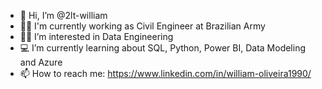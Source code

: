 - 👋 Hi, I’m @2lt-william
- 👷‍♂️ I'm currently working as Civil Engineer at Brazilian Army
- 👨‍💻 I’m interested in Data Engineering
- 💻 I’m currently learning about SQL, Python, Power BI, Data Modeling and Azure
- 📫 How to reach me: https://www.linkedin.com/in/william-oliveira1990/

<!---
2lt-william/2lt-william is a ✨ special ✨ repository because its `README.md` (this file) appears on your GitHub profile.
You can click the Preview link to take a look at your changes.
--->
